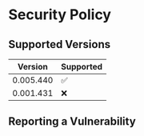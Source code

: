# Security Policy

## Supported Versions

| Version    | Supported          |
| ---------- | ------------------ |
| 0.005.440  | :white_check_mark: |
| 0.001.431  | :x:                |

## Reporting a Vulnerability



